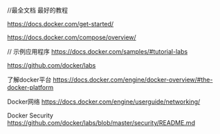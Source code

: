//最全文档 最好的教程

https://docs.docker.com/get-started/

https://docs.docker.com/compose/overview/

// 示例应用程序
https://docs.docker.com/samples/#tutorial-labs

https://github.com/docker/labs

了解docker平台
https://docs.docker.com/engine/docker-overview/#the-docker-platform

Docker网络
https://docs.docker.com/engine/userguide/networking/

Docker Security
https://github.com/docker/labs/blob/master/security/README.md